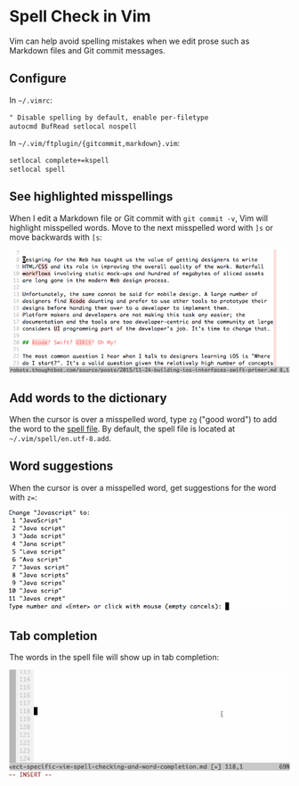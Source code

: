 # Spell Check in Vim

Vim can help avoid spelling mistakes
when we edit prose
such as Markdown files
and Git commit messages.

## Configure

In `~/.vimrc`:

```vim
" Disable spelling by default, enable per-filetype
autocmd BufRead setlocal nospell
```

In `~/.vim/ftplugin/{gitcommit,markdown}.vim`:

[spelling]: vim-spell-checking

```vim
setlocal complete+=kspell
setlocal spell
```

## See highlighted misspellings

When I edit a Markdown file
or Git commit with `git commit -v`,
Vim will highlight misspelled words.
Move to the next misspelled word with `]s`
or move backwards with `[s`:

![](images/project-specific-spelling.gif)

## Add words to the dictionary

When the cursor is over a misspelled word,
type `zg` ("good word") to
add the word to the [spell file].
By default,
the spell file is located at
`~/.vim/spell/en.utf-8.add`.

[spell file]: http://vimdoc.sourceforge.net/htmldoc/spell.html#spell-mkspell

## Word suggestions

When the cursor is over a misspelled word,
get suggestions for the word with `z=`:

![](images/word-suggestions.gif)

## Tab completion

The words in the spell file will show up in tab completion:

![](images/tab-completion.gif)
